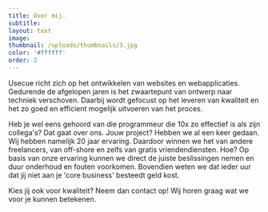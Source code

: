 ```yaml
---
title: Over mij.
subtitle:
layout: text
image:
thumbnail: /uploads/thumbnails/3.jpg
color: '#ffffff'
order: 2
---
```


Usecue richt zich op het ontwikkelen van websites en webapplicaties. Gedurende de afgelopen jaren is het zwaartepunt van ontwerp naar techniek verschoven. Daarbij wordt gefocust op het leveren van kwaliteit en het zo goed en efficient mogelijk uitvoeren van het proces.

Heb je wel eens gehoord van die programmeur die 10x zo effectief is als zijn collega's? Dat gaat over ons. Jouw project? Hebben we al een keer gedaan. Wij hebben namelijk 20 jaar ervaring. Daardoor winnen we het van andere freelancers, van off-shore en zelfs van gratis vriendendiensten. Hoe? Op basis van onze ervaring kunnen we direct de juiste beslissingen nemen en duur onderhoud en fouten voorkomen. Bovendien weten we dat ieder uur dat jij niet aan je 'core business' besteedt geld kost. 

Kies jij ook voor kwaliteit? Neem dan contact op! Wij horen graag wat we voor je kunnen betekenen.